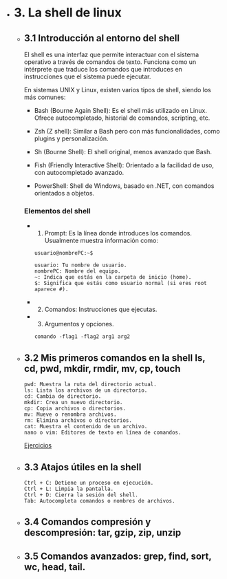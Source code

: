 - # 3. La shell de linux

    - ## 3.1 Introducción al entorno del shell
        El shell es una interfaz que permite interactuar con el sistema operativo a través de comandos de texto. Funciona como un intérprete que traduce los comandos que introduces en instrucciones que el sistema puede ejecutar.
        
        En sistemas UNIX y Linux, existen varios tipos de shell, siendo los más comunes:
        - Bash (Bourne Again Shell): Es el shell más utilizado en Linux. Ofrece autocompletado, historial de comandos, scripting, etc.

        - Zsh (Z shell): Similar a Bash pero con más funcionalidades, como plugins y personalización.

        - Sh (Bourne Shell): El shell original, menos avanzado que Bash.

        - Fish (Friendly Interactive Shell): Orientado a la facilidad de uso, con autocompletado avanzado.

        - PowerShell: Shell de Windows, basado en .NET, con comandos orientados a objetos.

        ### Elementos del shell
        - 1. Prompt: Es la línea donde introduces los comandos. Usualmente muestra información como:
            ```
            usuario@nombrePC:~$
            
            usuario: Tu nombre de usuario.
            nombrePC: Nombre del equipo.
            ~: Indica que estás en la carpeta de inicio (home).
            $: Significa que estás como usuario normal (si eres root aparece #).
            ```
        - 2. Comandos: Instrucciones que ejecutas.
        - 3. Argumentos y opciones.
            ```
            comando -flag1 -flag2 arg1 arg2
            ```

    - ## 3.2 Mis primeros comandos en la shell ls, cd, pwd, mkdir, rmdir, mv, cp, touch
        ```
        pwd: Muestra la ruta del directorio actual.
        ls: Lista los archivos de un directorio.
        cd: Cambia de directorio.
        mkdir: Crea un nuevo directorio.
        cp: Copia archivos o directorios.
        mv: Mueve o renombra archivos.
        rm: Elimina archivos o directorios.
        cat: Muestra el contenido de un archivo.
        nano o vim: Editores de texto en línea de comandos.
        ```
        [Ejercicios](./ejercicio3.md)

    - ## 3.3 Atajos útiles en la shell
        ```
        Ctrl + C: Detiene un proceso en ejecución.
        Ctrl + L: Limpia la pantalla.
        Ctrl + D: Cierra la sesión del shell.
        Tab: Autocompleta comandos o nombres de archivos.
        ```

    - ## 3.4 Comandos compresión y descompresión: tar, gzip, zip, unzip
    - ## 3.5 Comandos avanzados: grep, find, sort, wc, head, tail.
    
